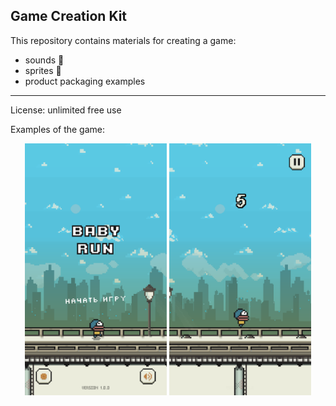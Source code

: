 ## Game Creation Kit

This repository contains materials for creating a game: 
- sounds 🎵
- sprites 💾
- product packaging examples 

-----

License: unlimited free use

Examples of the game:

<div align="center" width="100%">
    <img width="45%" src="/materials/screenshots/1.png" />
    <img width="45%" src="/materials/screenshots/2.png" />
</div>

